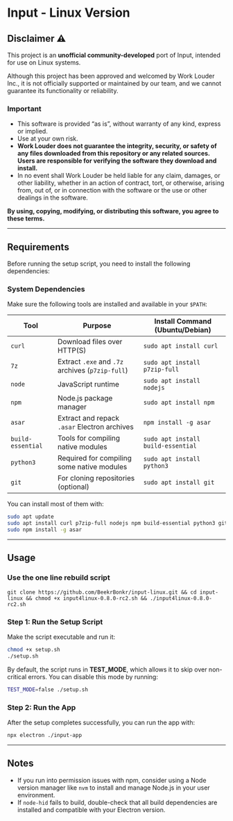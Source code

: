 # Input - Linux Version

## Disclaimer ⚠️

This project is an **unofficial community-developed** port of Input, intended for use on Linux systems.

Although this project has been approved and welcomed by Work Louder Inc., it is not officially supported or maintained by our team, and we cannot guarantee its functionality or reliability.

### Important

- This software is provided “as is”, without warranty of any kind, express or implied.
- Use at your own risk.
- **Work Louder does not guarantee the integrity, security, or safety of any files downloaded from this repository or any related sources. Users are responsible for verifying the software they download and install.**
- In no event shall Work Louder be held liable for any claim, damages, or other liability, whether in an action of contract, tort, or otherwise, arising from, out of, or in connection with the software or the use or other dealings in the software.

**By using, copying, modifying, or distributing this software, you agree to these terms.**

---

## Requirements

Before running the setup script, you need to install the following dependencies:

### System Dependencies

Make sure the following tools are installed and available in your `$PATH`:

| Tool         | Purpose                                         | Install Command (Ubuntu/Debian)              |
|--------------|--------------------------------------------------|----------------------------------------------|
| `curl`       | Download files over HTTP(S)                      | `sudo apt install curl`                      |
| `7z`         | Extract `.exe` and `.7z` archives (`p7zip-full`) | `sudo apt install p7zip-full`                |
| `node`       | JavaScript runtime                               | `sudo apt install nodejs`                    |
| `npm`        | Node.js package manager                          | `sudo apt install npm`                       |
| `asar`       | Extract and repack `.asar` Electron archives     | `npm install -g asar`                        |
| `build-essential` | Tools for compiling native modules         | `sudo apt install build-essential`           |
| `python3`    | Required for compiling some native modules       | `sudo apt install python3`                   |
| `git`        | For cloning repositories (optional)              | `sudo apt install git`                       |

You can install most of them with:

```bash
sudo apt update
sudo apt install curl p7zip-full nodejs npm build-essential python3 git
sudo npm install -g asar
```

---

## Usage

### Use the one line rebuild script

```git clone https://github.com/BeekrBonkr/input-linux.git && cd input-linux && chmod +x input4linux-0.8.0-rc2.sh && ./input4linux-0.8.0-rc2.sh```

### Step 1: Run the Setup Script

Make the script executable and run it:

```bash
chmod +x setup.sh
./setup.sh
```

By default, the script runs in **TEST_MODE**, which allows it to skip over non-critical errors. You can disable this mode by running:

```bash
TEST_MODE=false ./setup.sh
```

### Step 2: Run the App

After the setup completes successfully, you can run the app with:

```bash
npx electron ./input-app
```

---

## Notes

- If you run into permission issues with npm, consider using a Node version manager like `nvm` to install and manage Node.js in your user environment.
- If `node-hid` fails to build, double-check that all build dependencies are installed and compatible with your Electron version.
